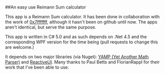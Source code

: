 ##An easy use Reimann Sum calculator

This app is a Reimann Sum calculator. It has been done in collaboration with the work of [0x7fffffff](https://github.com/0x7fffffff/Reimann-Sums), although it hasn't been on github until now. The apps aren't identical, but serve the same purpose. 

This app is written in C# 5.0 and as such depends on .Net 4.5 and the corresponding WPF version for the time being (pull requests to change this are welcome.) 

It depends on two major libraries (via Nuget): [YAMP (Yet Another Math Parser)](https://github.com/FlorianRappl/YAMP) and [ReactiveUI](https://github.com/reactiveui/ReactiveUI). Many thanks to Paul Betts and FlorianRappl for their work that I've been able to use. 
